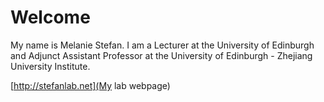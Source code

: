 # Welcome

My name is Melanie Stefan. I am a Lecturer at the University of Edinburgh and Adjunct Assistant Professor at the University of Edinburgh - Zhejiang University Institute.

[http://stefanlab.net](My lab webpage)